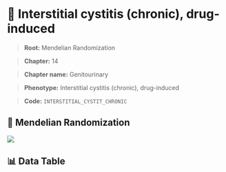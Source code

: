 # 🧪 Interstitial cystitis (chronic), drug-induced

> **Root:** Mendelian Randomization

> **Chapter:** 14  

> **Chapter name:** Genitourinary

> **Phenotype:** Interstitial cystitis (chronic), drug-induced  

> **Code:** `INTERSTITIAL_CYSTIT_CHRONIC`

## 🧬 Mendelian Randomization  

<img src="/MR/Figures/Forward/INTERSTITIAL_CYSTIT_CHRONIC.png"/>

## 📊 Data Table

<CsvTableMRF src="/MR/Data/Forward/INTERSTITIAL_CYSTIT_CHRONIC.csv"/>
